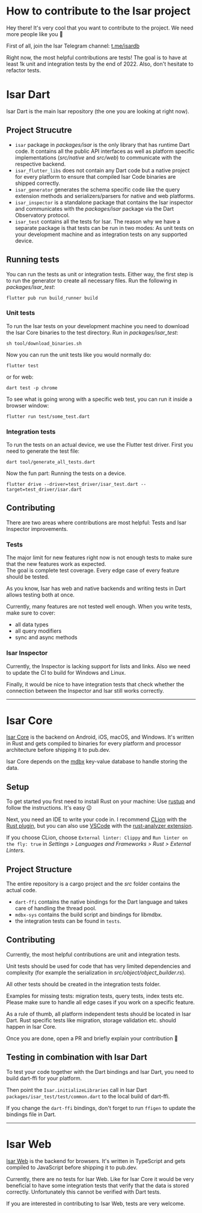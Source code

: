 # How to contribute to the Isar project

Hey there! It's very cool that you want to contribute to the project. We need more people like you 🥰

First of all, join the Isar Telegram channel: [t.me/isardb](https://t.me/isardb)

Right now, the most helpful contributions are tests! The goal is to have at least 1k unit and integration tests by the end of 2022. Also, don't hesitate to refactor tests.

# Isar Dart

Isar Dart is the main Isar repository (the one you are looking at right now).

## Project Strucutre

- `isar` package in _packages/isar_ is the only library that has runtime Dart code. It contains all the public API interfaces as well as platform specific implementations (_src/native_ and _src/web_) to communicate with the respective backend.
- `isar_flutter_libs` does not contain any Dart code but a native project for every platform to ensure that compiled Isar Code binaries are shipped correctly.
- `isar_generator` generates the schema specific code like the query extension methods and serializers/parsers for native and web platforms.
- `isar_inspector` is a standalone package that contains the Isar inspector and communicates with the _packages/isar_ package via the Dart Observatory protocol.
- `isar_test` contains all the tests for Isar. The reason why we have a separate package is that tests can be run in two modes: As unit tests on your development machine and as integration tests on any supported device.

## Running tests

You can run the tests as unit or integration tests. Either way, the first step is to run the generator to create all necessary files. Run the following in _packages/isar_test_:

```shell
flutter pub run build_runner build
```

### Unit tests

To run the Isar tests on your development machine you need to download the Isar Core binaries to the test directory. Run in _packages/isar_test_:

```shell
sh tool/download_binaries.sh
```

Now you can run the unit tests like you would normally do:

```shell
flutter test
```

or for web:

```shell
dart test -p chrome
```

To see what is going wrong with a specific web test, you can run it inside a browser window:

```shell
flutter run test/some_test.dart
```

### Integration tests

To run the tests on an actual device, we use the Flutter test driver. First you need to generate the test file:

```shell
dart tool/generate_all_tests.dart
```

Now the fun part: Running the tests on a device.

```shell
flutter drive --driver=test_driver/isar_test.dart --target=test_driver/isar.dart
```

## Contributing

There are two areas where contributions are most helpful: Tests and Isar Inspector improvements.

### Tests

The major limit for new features right now is not enough tests to make sure that the new features work as expected.  
The goal is complete test coverage. Every edge case of every feature should be tested.

As you know, Isar has web and native backends and writing tests in Dart allows testing both at once.

Currently, many features are not tested well enough. When you write tests, make sure to cover:

- all data types
- all query modifiers
- sync and async methods

### Isar Inspector

Currently, the Inspector is lacking support for lists and links. Also we need to update the CI to build for Windows and Linux.

Finally, it would be nice to have integration tests that check whether the connection between the Inspector and Isar still works correctly.

---

# Isar Core

[Isar Core](https://github.com/isar/isar-core) is the backend on Android, iOS, macOS, and Windows. It's written in Rust and gets compiled to binaries for every platform and processor architecture before shipping it to pub.dev.

Isar Core depends on the [mdbx](https://github.com/isar/libmdbx) key-value database to handle storing the data.

## Setup

To get started you first need to install Rust on your machine: Use [rustup](https://rustup.rs) and follow the instructions. It's easy 😉

Next, you need an IDE to write your code in. I recommend [CLion](https://www.jetbrains.com/clion/) with the [Rust plugin](https://www.jetbrains.com/rust/), but you can also use [VSCode](https://code.visualstudio.com/) with the [rust-analyzer extension](https://rust-analyzer.github.io).

If you choose CLion, choose `External linter: Clippy` and `Run linter on the fly: true` in _Settings > Languages and Frameworks > Rust > External Linters_.

## Project Structure

The entire repository is a cargo project and the _src_ folder contains the actual code.

- `dart-ffi` contains the native bindings for the Dart language and takes care of handling the thread pool.
- `mdbx-sys` contains the build script and bindings for libmdbx.
- the integration tests can be found in `tests`.

## Contributing

Currently, the most helpful contributions are unit and integration tests.

Unit tests should be used for code that has very limited dependencies and complexity (for example the serialization in _src/object/object_builder.rs_).

All other tests should be created in the integration tests folder.

Examples for missing tests: migration tests, query tests, index tests etc. Please make sure to handle all edge cases if you work on a specific feature.

As a rule of thumb, all platform independent tests should be located in Isar Dart. Rust specific tests like migration, storage validation etc. should happen in Isar Core.

Once you are done, open a PR and briefly explain your contribution 🙌

## Testing in combination with Isar Dart

To test your code together with the Dart bindings and Isar Dart, you need to build dart-ffi for your platform.

Then point the `Isar.initializeLibraries` call in Isar Dart `packages/isar_test/test/common.dart` to the local build of dart-ffi.

If you change the `dart-ffi` bindings, don't forget to run `ffigen` to update the bindings file in Dart.

---

# Isar Web

[Isar Web](https://github.com/isar/isar-web) is the backend for browsers. It's written in TypeScript and gets compiled to JavaScript before shipping it to pub.dev.

Currently, there are no tests for Isar Web. Like for Isar Core it would be very beneficial to have some integration tests that verify that the data is stored correctly. Unfortunately this cannot be verified with Dart tests.

If you are interested in contributing to Isar Web, tests are very welcome.
